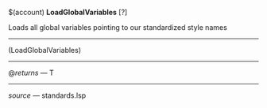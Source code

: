 $(account) **LoadGlobalVariables** [?]

Loads all global variables pointing to our standardized style names

 ------ 
(LoadGlobalVariables)

 ------ 
@*returns* — T

 ------ 
*source* — standards.lsp